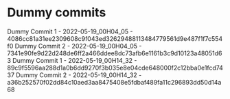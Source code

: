 # Dummy commits

Dummy Commit 1 - 2022-05-19_00H04_05 - 4086cc81a31ee2309608c9f043ed32629488113484779561d9e487f1f7c554f0
Dummy Commit 2 - 2022-05-19_00H04_05 - 7341e90fe9d22d248de6ff2a466ddee8dc73afb6e1161b3c9d10123a48051d63
Dummy Commit 1 - 2022-05-19_00H14_32 - 89c9f5596aa288d1a0b6dd9270f3b035e8e04cde648000f2c12bba0e1fcd7437
Dummy Commit 2 - 2022-05-19_00H14_32 - a36b252570f02dd84c10aed3aa8475408e5fdbaf489fa11c296893dd50d14a68
